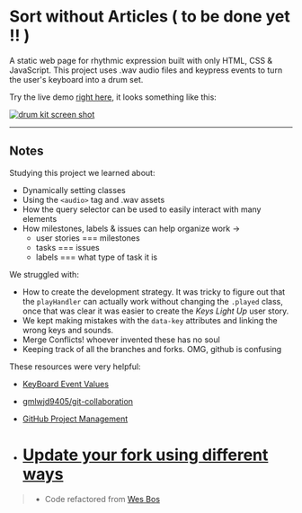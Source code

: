 # Sort without Articles ( to be done yet !! )

A static web page for rhythmic expression built with only HTML, CSS & JavaScript. This project uses .wav audio files and keypress events to turn the user's keyboard into a drum set.

Try the live demo [right here](https://hackyourfuture.be/drum-kit), it looks something like this:

[![drum kit screen shot](./images/screen-shot.png)](https://hackyourfuture.be/drum-kit)

---

## Notes

Studying this project we learned about:

- Dynamically setting classes
- Using the `<audio>` tag and .wav assets
- How the query selector can be used to easily interact with many elements
- How milestones, labels & issues can help organize work ->
  - user stories === milestones
  - tasks === issues
  - labels === what type of task it is

We struggled with:

- How to create the development strategy. It was tricky to figure out that the `playHandler` can actually work without changing the `.played` class, once that was clear it was easier to create the _Keys Light Up_ user story.
- We kept making mistakes with the `data-key` attributes and linking the wrong keys and sounds.
- Merge Conflicts! whoever invented these has no soul
- Keeping track of all the branches and forks. OMG, github is confusing

These resources were very helpful:

- [KeyBoard Event Values](https://css-tricks.com/snippets/javascript/javascript-keycodes/)
- [gmlwjd9405/git-collaboration](https://github.com/gmlwjd9405/git-collaboration)
- [GitHub Project Management](https://github.com/features/project-management)

- # [Update your fork using different ways](https://rick.cogley.info/post/update-your-forked-repository-directly-on-github/)

> - Code refactored from [Wes Bos](https://github.com/wesbos/JavaScript30/tree/master/01%20-%20JavaScript%20Drum%20Kit)
